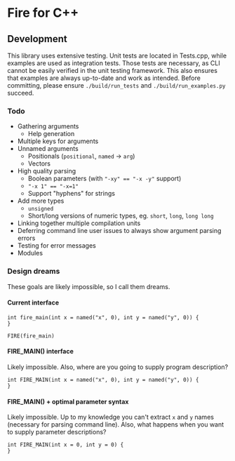 # Fire for C++

## Development

This library uses extensive testing. Unit tests are located in Tests.cpp, while examples are used as integration tests. Those tests are necessary, as CLI cannot be easily verified in the unit testing framework. This also ensures that examples are always up-to-date and work as intended. Before committing, please ensure `./build/run_tests` and `./build/run_examples.py` succeed.

### Todo

* Gathering arguments
    * Help generation
* Multiple keys for arguments
* Unnamed arguments
    * Positionals (`positional`, `named` -> `arg`)
    * Vectors
* High quality parsing
    * Boolean parameters (with `"-xy" == "-x -y"` support)
    * `"-x 1" == "-x=1"`
    * Support "hyphens" for strings
* Add more types
    * `unsigned`
    * Short/long versions of numeric types, eg. `short`, `long`, `long long`
* Linking together multiple compilation units
* Deferring command line user issues to always show argument parsing errors
* Testing for error messages
* Modules

### Design dreams

These goals are likely impossible, so I call them dreams.

#### Current interface

```
int fire_main(int x = named("x", 0), int y = named("y", 0)) {
}

FIRE(fire_main)
```

#### FIRE_MAIN() interface

Likely impossible. Also, where are you going to supply program description?

```
int FIRE_MAIN(int x = named("x", 0), int y = named("y", 0)) {
}
```

#### FIRE_MAIN() + optimal parameter syntax

Likely impossible. Up to my knowledge you can't extract `x` and `y` names (necessary for parsing command line). Also, what happens when you want to supply parameter descriptions?

```
int FIRE_MAIN(int x = 0, int y = 0) {
}
```
